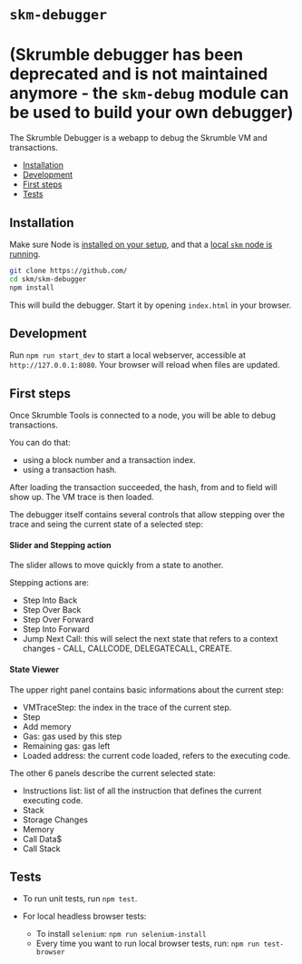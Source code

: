 # `skm-debugger`
# (Skrumble debugger has been deprecated and is not maintained anymore - the `skm-debug` module can be used to build your own debugger)
 
The Skrumble Debugger is a webapp to debug the Skrumble VM and transactions.

+ [Installation](#installation)
+ [Development](#development)
+ [First steps](#firststeps)
+ [Tests](#tests)

## Installation

Make sure Node is [installed on your setup](https://docs.npmjs.com/getting-started/installing-node), and that a [local `skm` node is running](../README.md#how-to-use).

```bash
git clone https://github.com/
cd skm/skm-debugger
npm install
```

This will build the debugger. Start it by opening `index.html` in your browser.

## Development

Run `npm run start_dev` to start a local webserver, accessible at `http://127.0.0.1:8080`. Your browser will reload when files are updated.

## <a name="firststeps"></a>First steps

Once Skrumble Tools is connected to a node, you will be able to debug transactions.

You can do that:
 - using a block number and a transaction index.
 - using a transaction hash.

After loading the transaction succeeded, the hash, from and to field will show up. The VM trace is then loaded.

The debugger itself contains several controls that allow stepping over the trace and seing the current state of a selected step:

#### Slider and Stepping action

The slider allows to move quickly from a state to another.

Stepping actions are:
- Step Into Back
- Step Over Back
- Step Over Forward
- Step Into Forward
- Jump Next Call: this will select the next state that refers to a context changes - CALL, CALLCODE, DELEGATECALL, CREATE.

#### State Viewer

The upper right panel contains basic informations about the current step:
- VMTraceStep: the index in the trace of the current step.
- Step
- Add memory
- Gas: gas used by this step
- Remaining gas: gas left
- Loaded address: the current code loaded, refers to the executing code.

The other 6 panels describe the current selected state:
 - Instructions list: list of all the instruction that defines the current executing code.
 - Stack
 - Storage Changes
 - Memory
 - Call Data$
 - Call Stack

## Tests

* To run unit tests, run `npm test`.

* For local headless browser tests:
  * To install `selenium`: `npm run selenium-install`
  * Every time you want to run local browser tests, run: `npm run test-browser`
